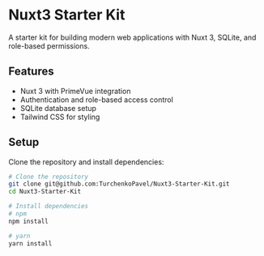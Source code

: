 # Nuxt3 Starter Kit

A starter kit for building modern web applications with Nuxt 3, SQLite, and role-based permissions.

## Features
- Nuxt 3 with PrimeVue integration
- Authentication and role-based access control
- SQLite database setup
- Tailwind CSS for styling

## Setup
Clone the repository and install dependencies:

```bash
# Clone the repository
git clone git@github.com:TurchenkoPavel/Nuxt3-Starter-Kit.git
cd Nuxt3-Starter-Kit

# Install dependencies
# npm
npm install

# yarn
yarn install


